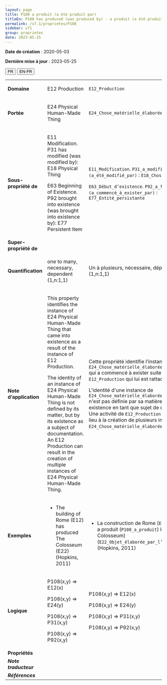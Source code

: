 ```yaml
---
layout: page
title: P108 a produit (a été produit par)
titleEn: P108 has produced (was produced by) - a produit (a été produit par)
permalink: /v7.1/proprietes/P108
sidebar: v71
group: proprietes
date: 2023-05-25
---
```


**Date de création** : 2020-05-03

**Dernière mise à jour** : 2023-05-25

<div class="lang-buttons">
 <button id="fr" class="activate">FR</button>
 <button id="en-fr">EN-FR</button>
</div>

<table>
<tbody>
<tr>
<td><strong>Domaine</strong></td>
<td class="en">
<p>E12 Production</p>
</td>
<td>
<p><code class="language-plaintext highlighter-rouge">E12_Production</code></p>
</td>
</tr>
<tr>
<td><strong>Portée</strong></td>
<td class="en">
<p>E24 Physical Human-Made Thing</p>
</td>
<td>
<p><code class="language-plaintext highlighter-rouge">E24_Chose_matérielle_élaborée_par_l’humain</code> </p>
</td>
</tr>
<tr>
<td><strong>Sous-propriété de</strong></td>
<td class="en">
<p>E11 Modification. P31 has modified (was modified by): E18 Physical Thing </p>
<p>E63 Beginning of Existence. P92 brought into existence (was brought into existence by): E77 Persistent Item</p>
</td>
<td>
<p><code class="language-plaintext highlighter-rouge">E11_Modification</code>. <code class="language-plaintext highlighter-rouge">P31_a_modifié (a_été_modifié_par)</code> : <code class="language-plaintext highlighter-rouge">E18_Chose_matérielle</code> </p>
<p><code class="language-plaintext highlighter-rouge">E63_Début_d’existence</code>. <code class="language-plaintext highlighter-rouge">P92_a_fait_exister (a_commencé_à_exister_par)</code> : <code class="language-plaintext highlighter-rouge">E77_Entité_persistante</code> </p>
</td>
</tr>
<tr>
<td><strong>Super-propriété de</strong></td>
<td class="en">
</td>
<td>
<p> </p>
</td>
</tr>
<tr>
<td><strong>Quantification</strong></td>
<td class="en">
<p>one to many, necessary, dependent (1,n:1,1) </p>
</td>
<td>
<p>Un à plusieurs, nécessaire, dépendant (1,n:1,1)</p>
</td>
</tr>
<tr>
<td><strong>Note d’application</strong></td>
<td class="en">
<p>This property identifies the instance of E24 Physical Human-Made Thing that came into existence as a result of the instance of E12 Production.</p>
<p>The identity of an instance of E24 Physical Human-Made Thing is not defined by its matter, but by its existence as a subject of documentation. An E12 Production can result in the creation of multiple instances of E24 Physical Human-Made Thing. </p>
</td>
<td>
<p>Cette propriété identifie l’instance de <code class="language-plaintext highlighter-rouge">E24_Chose_matérielle_élaborée_par_l’humain</code> qui a commencé à exister suite à l’instance de <code class="language-plaintext highlighter-rouge">E12_Production</code> qui lui est rattachée.</p>
<p>L'identité d'une instance de <code class="language-plaintext highlighter-rouge">E24_Chose_matérielle_élaborée_par_l’humain</code> n'est pas définie par sa matière, mais par son existence en tant que sujet de documentation. Une activité de <code class="language-plaintext highlighter-rouge">E12_Production</code> peut donner lieu à la création de plusieurs instances de <code class="language-plaintext highlighter-rouge">E24_Chose_matérielle_élaborée_par_l’humain</code>.</p>
</td>
</tr>
<tr>
<td><strong>Exemples</strong></td>
<td class="en">
<ul>
<li><p>The building of Rome (E12) has produced Τhe Colosseum (E22) (Hopkins, 2011) </p>
</li>
</td>
<td>
<ul>
<li><p>La construction de Rome (<code class="language-plaintext highlighter-rouge">E12_Production</code>) a produit (<code class="language-plaintext highlighter-rouge">P108_a_produit</code>) le Colisée (the Colosseum) (<code class="language-plaintext highlighter-rouge">E22_Objet_élaborée_par_l’humain</code>) (Hopkins, 2011)</p>
</li>
</ul>
</td>
</tr>
<tr>
<td><strong>Logique</strong></td>
<td class="en">
<p>P108(x,y) ⇒ E12(x)</p>
<p>P108(x,y) ⇒ E24(y)</p>
<p>P108(x,y) ⇒ P31(x,y)</p>
<p>P108(x,y) ⇒ P92(x,y)</p>
</td>
<td>
<p>P108(x,y) ⇒ E12(x)</p>
<p>P108(x,y) ⇒ E24(y)</p>
<p>P108(x,y) ⇒ P31(x,y)</p>
<p>P108(x,y) ⇒ P92(x,y)</p>
</td>
</tr>
<tr>
<td><strong>Propriétés</strong></td>
<td class="en">
</td>
<td>
</td>
</tr>
<tr>
<td><strong><em>Note traducteur</em></strong></td>
<td colspan="2">
</td>
</tr>
<tr>
<td><strong><em>Références</em></strong></td>
<td colspan="2">
</td>
</tr>
</tbody>
</table>
